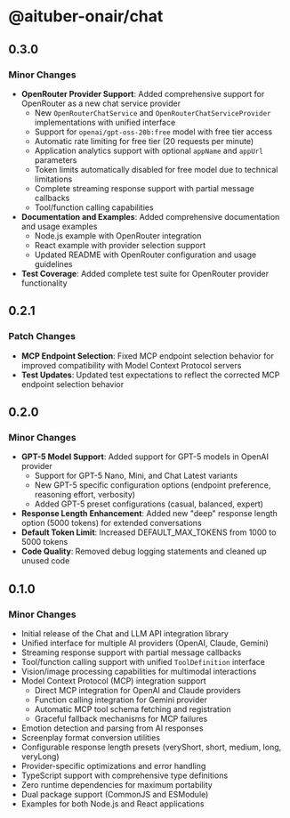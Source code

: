 # @aituber-onair/chat

## 0.3.0

### Minor Changes

- **OpenRouter Provider Support**: Added comprehensive support for OpenRouter as a new chat service provider
  - New `OpenRouterChatService` and `OpenRouterChatServiceProvider` implementations with unified interface
  - Support for `openai/gpt-oss-20b:free` model with free tier access
  - Automatic rate limiting for free tier (20 requests per minute)
  - Application analytics support with optional `appName` and `appUrl` parameters
  - Token limits automatically disabled for free model due to technical limitations
  - Complete streaming response support with partial message callbacks
  - Tool/function calling capabilities
- **Documentation and Examples**: Added comprehensive documentation and usage examples
  - Node.js example with OpenRouter integration
  - React example with provider selection support
  - Updated README with OpenRouter configuration and usage guidelines
- **Test Coverage**: Added complete test suite for OpenRouter provider functionality

## 0.2.1

### Patch Changes

- **MCP Endpoint Selection**: Fixed MCP endpoint selection behavior for improved compatibility with Model Context Protocol servers
- **Test Updates**: Updated test expectations to reflect the corrected MCP endpoint selection behavior

## 0.2.0

### Minor Changes

- **GPT-5 Model Support**: Added support for GPT-5 models in OpenAI provider
  - Support for GPT-5 Nano, Mini, and Chat Latest variants
  - New GPT-5 specific configuration options (endpoint preference, reasoning effort, verbosity)
  - Added GPT-5 preset configurations (casual, balanced, expert)
- **Response Length Enhancement**: Added new "deep" response length option (5000 tokens) for extended conversations
- **Default Token Limit**: Increased DEFAULT_MAX_TOKENS from 1000 to 5000 tokens
- **Code Quality**: Removed debug logging statements and cleaned up unused code

## 0.1.0

### Minor Changes

- Initial release of the Chat and LLM API integration library
- Unified interface for multiple AI providers (OpenAI, Claude, Gemini)
- Streaming response support with partial message callbacks
- Tool/function calling support with unified `ToolDefinition` interface
- Vision/image processing capabilities for multimodal interactions
- Model Context Protocol (MCP) integration support
  - Direct MCP integration for OpenAI and Claude providers
  - Function calling integration for Gemini provider
  - Automatic MCP tool schema fetching and registration
  - Graceful fallback mechanisms for MCP failures
- Emotion detection and parsing from AI responses
- Screenplay format conversion utilities
- Configurable response length presets (veryShort, short, medium, long, veryLong)
- Provider-specific optimizations and error handling
- TypeScript support with comprehensive type definitions
- Zero runtime dependencies for maximum portability
- Dual package support (CommonJS and ESModule)
- Examples for both Node.js and React applications